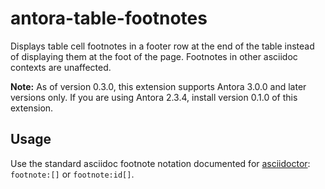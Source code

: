 # antora-table-footnotes

Displays table cell footnotes in a footer row at the end of the table instead of displaying them at the foot of the page.
Footnotes in other asciidoc contexts are unaffected.

**Note:** As of version 0.3.0, this extension supports Antora 3.0.0 and later versions only. If you are using Antora 2.3.4, install version 0.1.0 of this extension. 

## Usage

Use the standard asciidoc footnote notation documented for [asciidoctor](https://docs.asciidoctor.org/asciidoc/latest/macros/footnote/): `footnote:[]` or `footnote:id[]`.